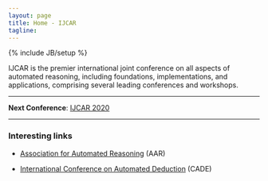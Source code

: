 ```yaml
---
layout: page
title: Home - IJCAR
tagline: 
---
```

{% include JB/setup %}

IJCAR is the premier international joint conference on all aspects of automated reasoning, including foundations, implementations, and applications, comprising several leading conferences and workshops.

-----

<div class="alert alert-info" role="alert">
	<strong>Next Conference</strong>: 
    <A HREF="https://ijcar2020.org">IJCAR 2020</A>
</div>

-----

### Interesting links

- <a href="http://www.aarinc.org" target="_top">Association for Automated Reasoning</a> (AAR)

- <a href="http://www.cadeinc.org" target="_top">International Conference on Automated Deduction</a> (CADE)

